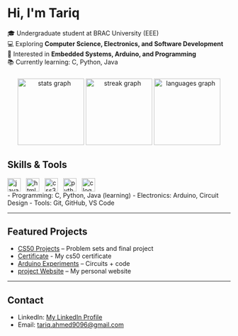 # Hi, I'm Tariq 

🎓 Undergraduate student at BRAC University (EEE)  
💻 Exploring **Computer Science, Electronics, and Software Development**  
🚀 Interested in **Embedded Systems, Arduino, and Programming**  
📚 Currently learning: C, Python, Java  

###
<div align="center">
  <img src="https://github-readme-stats.vercel.app/api?username=Tariq9096&hide_title=false&hide_rank=false&show_icons=true&include_all_commits=true&count_private=true&disable_animations=false&theme=dracula&locale=en&hide_border=false" height="150" alt="stats graph"  />
  <img src="https://streak-stats.demolab.com?user=Tariq9096&locale=en&mode=daily&theme=dracula&hide_border=false&border_radius=5" height="150" alt="streak graph"  />
  <img src="https://github-readme-stats.vercel.app/api/top-langs?username=Tariq9096&locale=en&hide_title=false&layout=compact&card_width=320&langs_count=5&theme=dracula&hide_border=false" height="150" alt="languages graph"  />
</div>

## Skills & Tools
<style>
.icons {
  display: flex;
  align-items: center;
  gap: 12px; /* space between icons */
}
</style>

<div class="icons">
  <img src="https://cdn.jsdelivr.net/gh/devicons/devicon/icons/javascript/javascript-original.svg" height="30" alt="javascript logo" />
  <img src="https://cdn.jsdelivr.net/gh/devicons/devicon/icons/html5/html5-original.svg" height="30" alt="html5 logo" />
  <img src="https://cdn.jsdelivr.net/gh/devicons/devicon/icons/css3/css3-original.svg" height="30" alt="css3 logo" />
  <img src="https://cdn.jsdelivr.net/gh/devicons/devicon/icons/python/python-original.svg" height="30" alt="python logo" />
  <img src="https://cdn.jsdelivr.net/gh/devicons/devicon/icons/c/c-original.svg" height="30" alt="c logo" />
</div>
- Programming: C, Python, Java (learning)  
- Electronics: Arduino, Circuit Design  
- Tools: Git, GitHub, VS Code  

---

## Featured Projects
- [CS50 Projects](https://github.com/tariq9096/CS50) – Problem sets and final project
- [Certificate](https://certificates.cs50.io/838c9bf8-32d7-4ad2-890d-c4f1e0f198a3.pdf?size=letter) - My cs50 certificate
- [Arduino Experiments](https://github.com/yourusername/Arduino-Projects) – Circuits + code  
- [project Website](https://tamimatraders.wuaze.com) – My personal website
  

---

## Contact
- LinkedIn: [My LinkedIn Profile](https://linkedin.com/in/tariq-ahmed9096)  
- Email: tariq.ahmed9096@gmail.com
